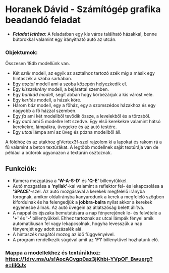 # Horanek Dávid - Számítógép grafika beadandó feladat

* **_Feladat leírása:_** A feladatban egy kis város található házakkal, benne bútorokkal valamint egy irányítható autó az utcán.
### Objektumok:
Összesen 18db modellünk van.
* Két _szék_ modell, az egyik az asztalhoz tartozó szék míg a másik egy hintaszék a szoba sarkában.
* Egy _asztal_ modell ami a szoba közepén helyezkedik el.
* Egy _kisszekrény_ modell, a bejárattal szemben.
* Egy _barikád modell_, segít abban hogy körbezárjuk a kis várost vele.
* Egy _kerítés_ modell, a házak köré.
* Három _ház_ modell, egy a főház, egy a szomszédos házakhoz és egy nagyobb a fő házzal szemben.
* Egy _fa_ ami két modellből tevődik össze, a levelekből és a törzsből.
* Egy _autó_ ami 5 modellre lett szedve. Egy első kerekekre valamint hátsó kerekekre, lámpákra, üvegekre és az autó testére.
* Egy _utcai_ lámpa ami az üveg és pózna modellből áll.

A földhöz és az utakhoz glVertex3f-szel rajzolom ki a lapokat és rakom rá a fű valamint a beton textúrákat. A legtöbb modellnek saját textúrája van de például a bútorok ugyanazon a textúrán osztoznak.

## Funkciók:
* Kamera mozgatása a **'W-A-S-D'** és **'Q-E'** billenytűkkel.
* Autó mozgatása a **'nyilak'**-kal valamint a reflektor fel- és lekapcsolása a **'SPACE'**-szel. Az autó mozgásával a kerekek megfelelő irányba forognak, amikor oldalirányba kanyarodunk a kerek a megfelelő szögben kifordulnak és ha felengedjük a **jobbra-balra** nyilat akkor a kerekek egyenesbe állnak. Az autó üvegein az átlátszóság belett állítva.
* A nappal és éjszaka bemutatására a nap fényerejének le- és felvétele a **'+'** és **'-'** billentyűkkel. Ehhez tartoznak az utcai lámpák fényei amik automatikusan fel vagy lekapcsolnak, hogyha levesszük a nap fényerejét egy adott százalék alá.
* A hintaszék magától mozog az idő függvényével.
* A program rendelkezik súgóval amit az **'F1'** billenytűvel hozhatunk elő.

### Mappa a modellekhez és textúrákhoz: https://1drv.ms/u/s!AocACvgp0az3jKhbi-YVpOF_Bwuerg?e=liiQJx
